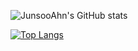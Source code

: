 
![JunsooAhn's GitHub stats](https://github-readme-stats.vercel.app/api?username=JunsooAhn&theme=gradient&count_private=true&show_icons=true)

[![Top Langs](https://github-readme-stats.vercel.app/api/top-langs/?username=JunsooAhn&layout=compact&count-private=true)](https://github.com/JunsooAhn/github-readme-stats)
